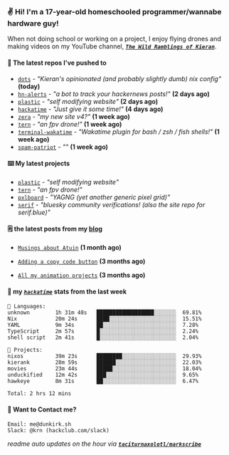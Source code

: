 ### ✌️ Hi! I'm a 17-year-old homeschooled programmer/wannabe hardware guy!

When not doing school or working on a project, I enjoy flying drones and making videos on my YouTube channel, [**_`The Wild Ramblings of Kieran`_**](https://youtube.com/@kieran.rambles).

#### 👷 The latest repos I've pushed to

- [`dots`](https://github.com/taciturnaxolotl/dots) - _"Kieran's opinionated (and probably slightly dumb) nix config"_ **(today)**
- [`hn-alerts`](https://github.com/taciturnaxolotl/hn-alerts) - _"a bot to track your hackernews posts!"_ **(2 days ago)**
- [`plastic`](https://github.com/taciturnaxolotl/plastic) - _"self modifying website"_ **(2 days ago)**
- [`hackatime`](https://github.com/hackclub/hackatime) - _"Just give it some time!"_ **(4 days ago)**
- [`zera`](https://github.com/taciturnaxolotl/zera) - _"my new site v4?"_ **(1 week ago)**
- [`tern`](https://github.com/taciturnaxolotl/tern) - _"an fpv drone!"_ **(1 week ago)**
- [`terminal-wakatime`](https://github.com/hackclub/terminal-wakatime) - _"Wakatime plugin for bash / zsh / fish shells!"_ **(1 week ago)**
- [`spam-patriot`](https://github.com/taciturnaxolotl/spam-patriot) - _""_ **(1 week ago)**

#### ⌨️ My latest projects

- [`plastic`](https://github.com/taciturnaxolotl/plastic) - _"self modifying website"_
- [`tern`](https://github.com/taciturnaxolotl/tern) - _"an fpv drone!"_
- [`pxlboard`](https://github.com/taciturnaxolotl/pxlboard) - _"YAGNG (yet another generic pixel grid)"_
- [`serif`](https://github.com/taciturnaxolotl/serif) - _"bluesky community verifications! (also the site repo for serif.blue)"_

#### 🗒️ the latest posts from my [blog](https://dunkirk.sh)

- [`Musings about Atuin`](https://dunkirk.sh/blog/atuin/) **(1 month ago)**

- [`Adding a copy code button`](https://dunkirk.sh/blog/adding-a-copy-button/) **(3 months ago)**

- [`All my animation projects`](https://dunkirk.sh/blog/my-animations/) **(3 months ago)**



#### 📡 my [_`hackatime`_](https://waka.hackclub.com) stats from the last week

```text
💾 Languages:
unknown        1h 31m 48s   ██████████████████░░░░░░░  69.81%
Nix            20m 24s      ████░░░░░░░░░░░░░░░░░░░░░  15.51%
YAML           9m 34s       ██░░░░░░░░░░░░░░░░░░░░░░░  7.28%
TypeScript     2m 57s       █░░░░░░░░░░░░░░░░░░░░░░░░  2.24%
shell script   2m 41s       █░░░░░░░░░░░░░░░░░░░░░░░░  2.04%

💼 Projects:
nixos          39m 23s      ████████░░░░░░░░░░░░░░░░░  29.93%
kierank        28m 59s      ██████░░░░░░░░░░░░░░░░░░░  22.03%
movies         23m 44s      █████░░░░░░░░░░░░░░░░░░░░  18.04%
unduckified    12m 42s      ███░░░░░░░░░░░░░░░░░░░░░░  9.65%
hawkeye        8m 31s       ██░░░░░░░░░░░░░░░░░░░░░░░  6.47%

Total: 2 hrs 12 mins
```

#### 📮 Want to Contact me?

```text
Email: me@dunkirk.sh
Slack: @krn (hackclub.com/slack)
```

_readme auto updates on the hour via [**`taciturnaxolotl/markscribe`**](https://github.com/taciturnaxolotl/markscribe)_
